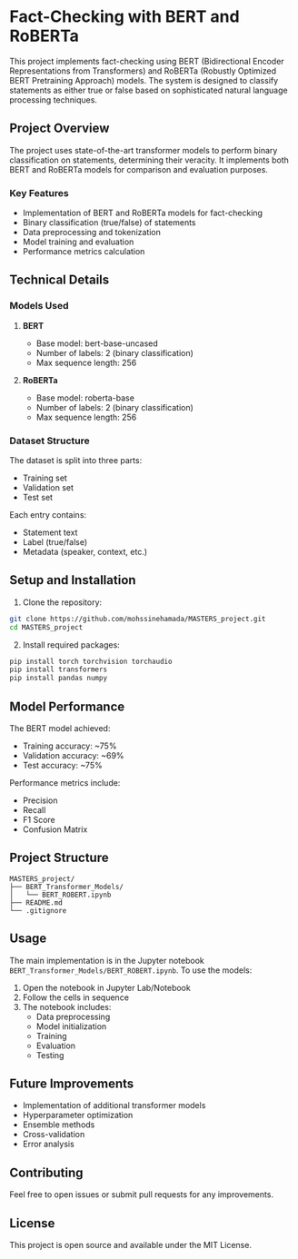 # Fact-Checking with BERT and RoBERTa

This project implements fact-checking using BERT (Bidirectional Encoder Representations from Transformers) and RoBERTa (Robustly Optimized BERT Pretraining Approach) models. The system is designed to classify statements as either true or false based on sophisticated natural language processing techniques.

## Project Overview

The project uses state-of-the-art transformer models to perform binary classification on statements, determining their veracity. It implements both BERT and RoBERTa models for comparison and evaluation purposes.

### Key Features

- Implementation of BERT and RoBERTa models for fact-checking
- Binary classification (true/false) of statements
- Data preprocessing and tokenization
- Model training and evaluation
- Performance metrics calculation

## Technical Details

### Models Used

1. **BERT**
   - Base model: bert-base-uncased
   - Number of labels: 2 (binary classification)
   - Max sequence length: 256

2. **RoBERTa**
   - Base model: roberta-base
   - Number of labels: 2 (binary classification)
   - Max sequence length: 256

### Dataset Structure

The dataset is split into three parts:
- Training set
- Validation set
- Test set

Each entry contains:
- Statement text
- Label (true/false)
- Metadata (speaker, context, etc.)

## Setup and Installation

1. Clone the repository:
```bash
git clone https://github.com/mohssinehamada/MASTERS_project.git
cd MASTERS_project
```

2. Install required packages:
```bash
pip install torch torchvision torchaudio
pip install transformers
pip install pandas numpy
```

## Model Performance

The BERT model achieved:
- Training accuracy: ~75%
- Validation accuracy: ~69%
- Test accuracy: ~75%

Performance metrics include:
- Precision
- Recall
- F1 Score
- Confusion Matrix

## Project Structure

```
MASTERS_project/
├── BERT_Transformer_Models/
│   └── BERT_ROBERT.ipynb
├── README.md
└── .gitignore
```

## Usage

The main implementation is in the Jupyter notebook `BERT_Transformer_Models/BERT_ROBERT.ipynb`. To use the models:

1. Open the notebook in Jupyter Lab/Notebook
2. Follow the cells in sequence
3. The notebook includes:
   - Data preprocessing
   - Model initialization
   - Training
   - Evaluation
   - Testing

## Future Improvements

- Implementation of additional transformer models
- Hyperparameter optimization
- Ensemble methods
- Cross-validation
- Error analysis

## Contributing

Feel free to open issues or submit pull requests for any improvements.

## License

This project is open source and available under the MIT License.